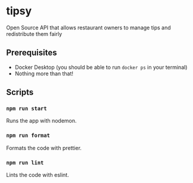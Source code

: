 # tipsy
Open Source API that allows restaurant owners to manage tips and redistribute them fairly

## Prerequisites

- Docker Desktop (you should be able to run `docker ps` in your terminal)
- Nothing more than that!

## Scripts

### `npm run start`

Runs the app with nodemon.

### `npm run format`

Formats the code with prettier.

### `npm run lint`

Lints the code with eslint.
